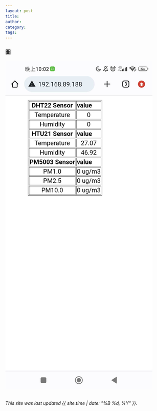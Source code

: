 ```yaml
---
layout: post
title: 
author: 
category: 
tags: 
---
```

### 圖
![](https://github.com/sijop/MCU-project/blob/main/images/tmp_received.jpg?raw=true)
<br>
<br>


*This site was last updated {{ site.time | date: "%B %d, %Y" }}.*

